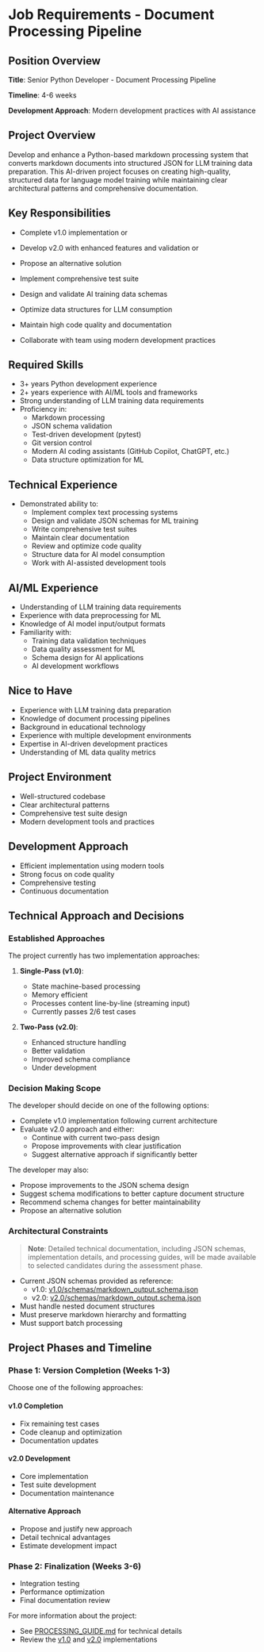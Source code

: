 # Job Requirements - Document Processing Pipeline

## Position Overview

**Title**: Senior Python Developer - Document Processing Pipeline

**Timeline**: 4-6 weeks

**Development Approach**: Modern development practices with AI assistance

## Project Overview

Develop and enhance a Python-based markdown processing system that converts markdown documents into structured JSON for LLM training data preparation. This AI-driven project focuses on creating high-quality, structured data for language model training while maintaining clear architectural patterns and comprehensive documentation.

## Key Responsibilities

- Complete v1.0 implementation
  or
- Develop v2.0 with enhanced features and validation
  or
- Propose an alternative solution

- Implement comprehensive test suite
- Design and validate AI training data schemas
- Optimize data structures for LLM consumption
- Maintain high code quality and documentation
- Collaborate with team using modern development practices

## Required Skills

- 3+ years Python development experience
- 2+ years experience with AI/ML tools and frameworks
- Strong understanding of LLM training data requirements
- Proficiency in:
  - Markdown processing
  - JSON schema validation
  - Test-driven development (pytest)
  - Git version control
  - Modern AI coding assistants (GitHub Copilot, ChatGPT, etc.)
  - Data structure optimization for ML

## Technical Experience

- Demonstrated ability to:
  - Implement complex text processing systems
  - Design and validate JSON schemas for ML training
  - Write comprehensive test suites
  - Maintain clear documentation
  - Review and optimize code quality
  - Structure data for AI model consumption
  - Work with AI-assisted development tools

## AI/ML Experience

- Understanding of LLM training data requirements
- Experience with data preprocessing for ML
- Knowledge of AI model input/output formats
- Familiarity with:
  - Training data validation techniques
  - Data quality assessment for ML
  - Schema design for AI applications
  - AI development workflows

## Nice to Have

- Experience with LLM training data preparation
- Knowledge of document processing pipelines
- Background in educational technology
- Experience with multiple development environments
- Expertise in AI-driven development practices
- Understanding of ML data quality metrics

## Project Environment

- Well-structured codebase
- Clear architectural patterns
- Comprehensive test suite design
- Modern development tools and practices

## Development Approach

- Efficient implementation using modern tools
- Strong focus on code quality
- Comprehensive testing
- Continuous documentation

## Technical Approach and Decisions

### Established Approaches

The project currently has two implementation approaches:

1. **Single-Pass (v1.0)**:
   - State machine-based processing
   - Memory efficient
   - Processes content line-by-line (streaming input)
   - Currently passes 2/6 test cases

2. **Two-Pass (v2.0)**:
   - Enhanced structure handling
   - Better validation
   - Improved schema compliance
   - Under development

### Decision Making Scope

The developer should decide on one of the following options:

- Complete v1.0 implementation following current architecture
- Evaluate v2.0 approach and either:
  - Continue with current two-pass design
  - Propose improvements with clear justification
  - Suggest alternative approach if significantly better

The developer may also:

- Propose improvements to the JSON schema design
- Suggest schema modifications to better capture document structure
- Recommend schema changes for better maintainability
- Propose an alternative solution

### Architectural Constraints

> **Note**: Detailed technical documentation, including JSON schemas, implementation details, and processing guides, will be made available to selected candidates during the assessment phase.

- Current JSON schemas provided as reference:
  - v1.0: [v1.0/schemas/markdown_output.schema.json](./v1.0/schemas/markdown_output.schema.json)
  - v2.0: [v2.0/schemas/markdown_output.schema.json](./v2.0/schemas/markdown_output.schema.json)
- Must handle nested document structures
- Must preserve markdown hierarchy and formatting
- Must support batch processing

## Project Phases and Timeline

### Phase 1: Version Completion (Weeks 1-3)

Choose one of the following approaches:

#### v1.0 Completion
- Fix remaining test cases
- Code cleanup and optimization
- Documentation updates

#### v2.0 Development
- Core implementation
- Test suite development
- Documentation maintenance

#### Alternative Approach
- Propose and justify new approach
- Detail technical advantages
- Estimate development impact

### Phase 2: Finalization (Weeks 3-6)
- Integration testing
- Performance optimization
- Final documentation review

For more information about the project:

- See [PROCESSING_GUIDE.md](./PROCESSING_GUIDE.md) for technical details
- Review the [v1.0](./v1.0/) and [v2.0](./v2.0/) implementations
